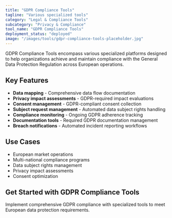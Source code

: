 ```yaml
---
title: "GDPR Compliance Tools"
tagline: "Various specialized tools"
category: "Legal & Compliance Tools"
subcategory: "Privacy & Compliance"
tool_name: "GDPR Compliance Tools"
deployment_status: "deployed"
image: "/images/tools/gdpr-compliance-tools-placeholder.jpg"
---
```

GDPR Compliance Tools encompass various specialized platforms designed to help organizations achieve and maintain compliance with the General Data Protection Regulation across European operations.

## Key Features

- **Data mapping** - Comprehensive data flow documentation
- **Privacy impact assessments** - GDPR-required impact evaluations
- **Consent management** - GDPR-compliant consent collection
- **Subject request management** - Automated data subject rights handling
- **Compliance monitoring** - Ongoing GDPR adherence tracking
- **Documentation tools** - Required GDPR documentation management
- **Breach notifications** - Automated incident reporting workflows

## Use Cases

- European market operations
- Multi-national compliance programs
- Data subject rights management
- Privacy impact assessments
- Consent optimization

## Get Started with GDPR Compliance Tools

Implement comprehensive GDPR compliance with specialized tools to meet European data protection requirements.
